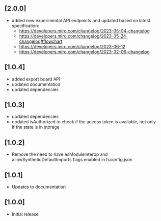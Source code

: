 ## [2.0.0]

- added new experimental API endpoints and updated based on latest specification:
   - https://developers.miro.com/changelog/2023-05-04-changelog
   - https://developers.miro.com/changelog/2023-05-24-changelog#flowchart
   - https://developers.miro.com/changelog/2023-06-12
   - https://developers.miro.com/changelog/2023-02-06-changelog

## [1.0.4]

- added export board API
- updated documentation
- updated dependencies

## [1.0.3]

- updated dependencies
- updated isAuthorized to check if the access token is available, not only if the state is in storage

## [1.0.2]

- Remove the need to have esModuleInterop and allowSyntheticDefaultImports flags enabled in tsconfig.json

## [1.0.1]

- Updates to documentation

## [1.0.0]

- Initial release
